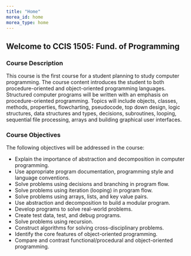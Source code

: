 ```yaml
---
title: "Home"
morea_id: home
morea_type: home
---
```


## Welcome to CCIS 1505: Fund. of Programming

### Course Description
This course is the first course for a student planning to study computer programming. The course content introduces the student to both procedure-oriented and object-oriented programming languages. Structured computer programs will be written with an emphasis on procedure-oriented programming. Topics will include objects, classes, methods, properties, flowcharting, pseudocode, top down design, logic structures, data structures and types, decisions, subroutines, looping, sequential file processing, arrays and building graphical user interfaces.

### Course Objectives
The following objectives will be addressed in the course:

- Explain the importance of abstraction and decomposition in computer programming.
- Use appropriate program documentation, programming style and language conventions.
- Solve problems using decisions and branching in program flow.
- Solve problems using iteration (looping) in program flow.
- Solve problems using arrays, lists, and key value pairs.
- Use abstraction and decomposition to build a modular program.
- Develop programs to solve real-world problems.
- Create test data, test, and debug programs.
- Solve problems using recursion.
- Construct algorithms for solving cross-disciplinary problems.
- Identify the core features of object-oriented programming.
- Compare and contrast functional/procedural and object-oriented programming.
